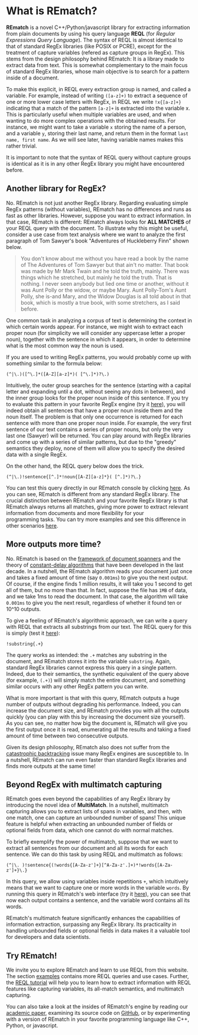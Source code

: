 # What is REmatch?

**REmatch** is a novel C++/Python/javascript library for extracting information from plain documents by using his query language **REQL** (for *Regular Expressions Query Language*). The syntax of REQL is almost identical to that of standard RegEx libraries (like POSIX or PCRE), except for the treatment of capture variables (refered as capture groups in RegEx). This stems from the design philosophy behind REmatch: It is a library made to extract data from text. This is somewhat complementary to the main focus of standard RegEx libraries, whose main objective is to search for a pattern inside of a document.

To make this explicit, in REQL every extraction group is named, and called a variable. For example, instead of writing `([a-z]+)` to extract a sequence of one or more lower case letters with RegEx, in REQL we write `!x{[a-z]+}` indicating that a match of the pattern `[a-z]+` is extracted into the variable x. This is particularly useful when multiple variables are used, and when wanting to do more complex operations with the obtained results. For instance, we might want to take a variable `x` storing the name of a person, and a variable `y`, storing their last name, and return them in the format `last name, first name`. As we will see later, having variable names makes this rather trivial.

It is important to note that the syntax of REQL query without capture groups is identical as it is in any other RegEx library you might have encountered before.

## Another library for RegEx?

No. REmatch is not just another RegEx library. Regarding evaluating simple RegEx patterns (without variables), REmatch has no differences and runs as fast as other libraries. However, suppose you want to extract information. In that case, REmatch is different: REmatch always looks for **ALL MATCHES** of your REQL query with the document. To illustrate why this might be useful, consider a use case from text analysis where we want to analyze the first paragraph of Tom Sawyer's book "Adventures of Huckleberry Finn" shown below.

> You don't know about me without you have read a book by the name of The Adventures of Tom Sawyer but that ain't no matter. That book was made by Mr Mark Twain and he told the truth, mainly. There was things which he stretched, but mainly he told the truth. That is nothing. I never seen anybody but lied one time or another, without it was Aunt Polly or the widow, or maybe Mary. Aunt Polly-Tom's Aunt Polly, she is-and Mary, and the Widow Douglas is all told about in that book, which is mostly a true book, with some stretchers, as I said before.

One common task in analyzing a corpus of text is determining the context in which certain words appear. For instance, we might wish to extract each proper noun (for simplicity we will consider any uppercase letter a proper noun), together with the sentence in which it appears, in order to determine what is the most common way the noun is used.

If you are used to writing RegEx patterns, you would probably come up with something similar to the formula below:

    (^|\.)([^\.]*([A-Z][a-z]*)( [^\.]*)?\.)

Intuitively, the outer group searches for the sentence (starting with a capital letter and expanding until a dot, without seeing any dots in between), and the inner group looks for the proper noun inside of this sentence. If you try to evaluate this pattern in your favorite RegEx engine (try it [here](https://regex101.com/r/ni9ewu/1)), you will indeed obtain all sentences that have a proper noun inside them and the noun itself. The problem is that only one occurrence is returned for each sentence with more than one proper noun inside. For example, the very first sentence of our text contains a series of proper nouns, but only the very last one (Sawyer) will be returned. You can play around with RegEx libraries and come up with a series of similar patterns, but due to the "greedy" semantics they deploy, none of them will allow you to specify the desired data with a single RegEx.

On the other hand, the REQL query below does the trick.

    (^|\.)!sentence{[^.]*!noun{[A-Z][a-z]*}( [^.]*)?\.}

You can test this query directly in our REmatch console by clicking [here](https://rematch.cl/?query=%28%5E%7C%5C.%29%21sentence%7B%5B%5E.%5D*%21noun%7B%5BA-Z%5D%5Ba-z%5D*%7D%28+%5B%5E.%5D*%29%3F%5C.%7D&doc=You+don%27t+know+about+me+without+you+have+read+a+book+by+the+name+of+The+Adventures+of+Tom+Sawyer+but+that+ain%27t+no+matter.+That+book+was+made+by+Mr+Mark+Twain+and+he+told+the+truth%2C+mainly.+There+was+things+which+he+stretched%2C+but+mainly+he+told+the+truth.+That+is+nothing.+I+never+seen+anybody+but+lied+one+time+or+another%2C+without+it+was+Aunt+Polly+or+the+widow%2C+or+maybe+Mary.+Aunt+Polly-Tom%27s+Aunt+Polly%2C+she+is-and+Mary%2C+and+the+Widow+Douglas+is+all+told+about+in+that+book%2C+which+is+mostly+a+true+book%2C+with+some+stretchers%2C+as+I+said+before.&isMultiRegex=false). As you can see, REmatch is different from any standard RegEx library. The crucial distinction between REmatch and your favorite RegEx library is that REmatch always returns all matches, giving more power to extract relevant information from documents and more flexibility for your programming tasks. You can try more examples and see this difference in other scenarios [here](https://rematch.cl/examples).

## More outputs more time?

No. REmatch is based on the [framework of document spanners](https://dl.acm.org/doi/10.1145/2699442) and the theory of [constant-delay algorithms](https://dl.acm.org/doi/abs/10.1145/1276920.1276923) that have been developed in the last decade. In a nutshell, the REmatch algorithm reads your document just once and takes a fixed amount of time (say `0.001ms`) to give you the next output. Of course, if the engine finds 1 million results, it will take you 1 second to get all of them, but no more than that. In fact, suppose the file has `1MB` of data, and we take 1ms to read the document. In that case, the algorithm will take `0.001ms` to give you the next result, regardless of whether it found ten or 10^10 outputs.

To give a feeling of REmatch's algorithmic approach, we can write a query with REQL that extracts all substrings from our text. The REQL query for this is simply (test it [here](https://rematch.cl/?query=%21substring%7B.%2B%7D&doc=You+don%27t+know+about+me+without+you+have+read+a+book+by+the+name+of+The+Adventures+of+Tom+Sawyer+but+that+ain%27t+no+matter.+That+book+was+made+by+Mr+Mark+Twain+and+he+told+the+truth%2C+mainly.+There+was+things+which+he+stretched%2C+but+mainly+he+told+the+truth.+That+is+nothing.+I+never+seen+anybody+but+lied+one+time+or+another%2C+without+it+was+Aunt+Polly+or+the+widow%2C+or+maybe+Mary.+Aunt+Polly-Tom%27s+Aunt+Polly%2C+she+is-and+Mary%2C+and+the+Widow+Douglas+is+all+told+about+in+that+book%2C+which+is+mostly+a+true+book%2C+with+some+stretchers%2C+as+I+said+before.&isMultiRegex=false)):

    !substring{.+}

The query works as intended: the `.+` matches any substring in the document, and REmatch stores it into the variable `substring`. Again, standard RegEx libraries cannot express this query in a single pattern. Indeed, due to their semantics, the synthetic equivalent of the query above (for example, `(.+)`) will simply match the entire document, and something similar occurs with any other RegEx pattern you can write. 

What is more important is that with this query, REmatch outputs a huge number of outputs without degrading his performance. Indeed, you can increase the document size, and REmatch provides you with all the outputs quickly (you can play with this by increasing the document size yourself). As you can see, no matter how big the document is, REmatch will give you the first output once it is read, enumerating all the results and taking a fixed amount of time between two consecutive outputs.

Given its design philosophy, REmatch also does not suffer from the [catastrophic backtracking](https://www.regular-expressions.info/catastrophic.html) issue many RegEx engines are susceptible to. In a nutshell, REmatch can run even faster than standard RegEx libraries and finds more outputs at the same time!

## Beyond RegEx with multimatch capturing

REmatch goes even beyond the capabilities of any RegEx library by introducing the novel idea of **MultiMatch**. In a nutshell, multimatch capturing allows you to extract lists of spans in variables, and then, with one match, one can capture an unbounded number of spans! This unique feature is helpful when extracting an unbounded number of fields or optional fields from data, which one cannot do with normal matches. 

To briefly exemplify the power of multimatch, suppose that we want to extract all sentences from our document and all its words for each sentence. We can do this task by using REQL and multimatch as follows:

    (^|\. )!sentence{(!words{[A-Za-z']+}[^A-Za-z'.]+)*!words{[A-Za-z']+}\.}

In this query, we allow using variables inside repetitions `+`, which intuitively means that we want to capture one or more words in the variable `words`. By running this query in REmatch's web interface (try it [here](https://rematch.cl/?query=%28%5E%7C%5C.+%29%21sentence%7B%28%21words%7B%5BA-Za-z%27%5D%2B%7D%5B%5EA-Za-z%27.%5D%2B%29*%21words%7B%5BA-Za-z%27%5D%2B%7D%5C.%7D&doc=You+don%27t+know+about+me+without+you+have+read+a+book+by+the+name+of+The+Adventures+of+Tom+Sawyer+but+that+ain%27t+no+matter.+That+book+was+made+by+Mr+Mark+Twain+and+he+told+the+truth%2C+mainly.+There+was+things+which+he+stretched%2C+but+mainly+he+told+the+truth.+That+is+nothing.+I+never+seen+anybody+but+lied+one+time+or+another%2C+without+it+was+Aunt+Polly+or+the+widow%2C+or+maybe+Mary.+Aunt+Polly-Tom%27s+Aunt+Polly%2C+she+is-and+Mary%2C+and+the+Widow+Douglas+is+all+told+about+in+that+book%2C+which+is+mostly+a+true+book%2C+with+some+stretchers%2C+as+I+said+before.&isMultiMatch=true)), you can see that now each output contains a sentence, and the variable word contains all its words. 

REmatch's multimatch feature significantly enhances the capabilities of information extraction, surpassing any RegEx library. Its practicality in handling unbounded fields or optional fields in data makes it a valuable tool for developers and data scientists.

## Try REmatch!

We invite you to explore REmatch and learn to use REQL from this website. The section [examples](https://rematch.cl/examples) contains more REQL queries and use cases. Further, the [REQL tutorial](https://rematch.cl/tutorial) will help you to learn how to extract information with REQL features like capturing variables, its all-match semantics, and multimatch capturing. 

You can also take a look at the insides of REmatch's engine by reading our [academic paper](https://www.vldb.org/pvldb/vol16/p2792-vrgoc.pdf), examining its source code on [GitHub](https://github.com/REmatchChile), or by experimenting with a version of REmatch in your favorite programming language like C++, Python, or javascript.

